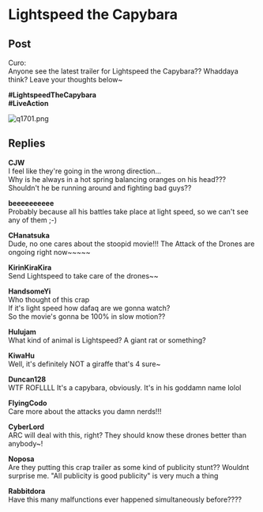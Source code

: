 # Lightspeed the Capybara
## Post
Curo:<br>
Anyone see the latest trailer for Lightspeed the Capybara?? Whaddaya think? Leave your thoughts below~

**\#LightspeedTheCapybara**<br>
**\#LiveAction**

![q1701.png](\attachments\q1701.png)
## Replies
**CJW**<br>
I feel like they're going in the wrong direction... <br>
Why is he always in a hot spring balancing oranges on his head??? <br>
Shouldn't he be running around and fighting bad guys??

**beeeeeeeeee**<br>
Probably because all his battles take place at light speed, so we can't see any of them ;-)

**CHanatsuka**<br>
Dude, no one cares about the stoopid movie!!! The Attack of the Drones are ongoing right now~~~~~

**KirinKiraKira**<br>
Send Lightspeed to take care of the drones~~

**HandsomeYi**<br>
Who thought of this crap <br>
If it's light speed how dafaq are we gonna watch? <br>
So the movie's gonna be 100% in slow motion??

**Hulujam**<br>
What kind of animal is Lightspeed? A giant rat or something?

**KiwaHu**<br>
Well, it's definitely NOT a giraffe that's 4 sure~

**Duncan128**<br>
WTF ROFLLLL It's a capybara, obviously. It's in his goddamn name lolol

**FlyingCodo**<br>
Care more about the attacks you damn nerds!!!

**CyberLord**<br>
ARC will deal with this, right? They should know these drones better than anybody~!

**Noposa**<br>
Are they putting this crap trailer as some kind of publicity stunt?? Wouldnt surprise me. "All publicity is good publicity" is very much a thing

**Rabbitdora**<br>
Have this many malfunctions ever happened simultaneously before????

